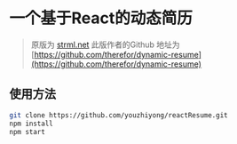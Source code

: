 # 一个基于React的动态简历

> 原版为 [strml.net](http://strml.net/)
> 此版作者的Github 地址为[https://github.com/therefor/dynamic-resume](https://github.com/therefor/dynamic-resume)


## 使用方法

``` bash
git clone https://github.com/youzhiyong/reactResume.git
npm install
npm start
```

